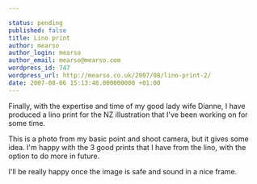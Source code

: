 ```yaml
---

status: pending
published: false
title: Lino print
author: mearso
author_login: mearso
author_email: mearso@mearso.com
wordpress_id: 747
wordpress_url: http://mearso.co.uk/2007/08/lino-print-2/
date: 2007-08-06 15:13:48.000000000 +01:00
---
```

Finally, with the expertise and time of my good lady wife Dianne, I have produced a lino print for the NZ illustration that I've been working on for some time.

This is a photo from my basic point and shoot camera, but it gives some idea. I'm happy with the 3 good prints that I have from the lino, with the option to do more in future.

I'll be really happy once the image is safe and sound in a nice frame.
